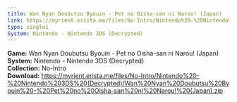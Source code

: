 ```yaml
---
title: Wan Nyan Doubutsu Byouin - Pet no Oisha-san ni Narou! (Japan)
link: https://myrient.erista.me/files/No-Intro/Nintendo%20-%20Nintendo%203DS%20(Decrypted)/Wan%20Nyan%20Doubutsu%20Byouin%20-%20Pet%20no%20Oisha-san%20ni%20Narou!%20(Japan).zip
type: single1
System: Nintendo - Nintendo 3DS (Decrypted)
---
```

<b>Game:</b> Wan Nyan Doubutsu Byouin - Pet no Oisha-san ni Narou! (Japan)<br>
<b>System:</b> Nintendo - Nintendo 3DS (Decrypted)<br>
<b>Collection:</b> No-Intro<br>
<b>Download:</b> https://myrient.erista.me/files/No-Intro/Nintendo%20-%20Nintendo%203DS%20(Decrypted)/Wan%20Nyan%20Doubutsu%20Byouin%20-%20Pet%20no%20Oisha-san%20ni%20Narou!%20(Japan).zip